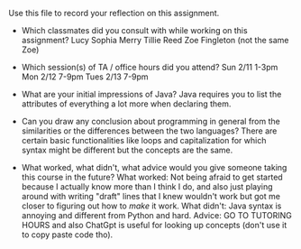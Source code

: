 Use this file to record your reflection on this assignment.

- Which classmates did you consult with while working on this assignment?
    Lucy
    Sophia
    Merry
    Tillie
    Reed
    Zoe Fingleton (not the same Zoe)

- Which session(s) of TA / office hours did you attend?
    Sun 2/11 1-3pm
    Mon 2/12 7-9pm
    Tues 2/13 7-9pm

- What are your initial impressions of Java?
Java requires you to list the attributes of everything a lot more when declaring them.

- Can you draw any conclusion about programming in general from the similarities or the differences between the two languages? 
There are certain basic functionalities like loops and capitalization for which syntax might be different but the concepts are the same.

- What worked, what didn't, what advice would you give someone taking this course in the future?
What worked: Not being afraid to get started because I actually know more than I think I do, and also just playing around with writing "draft" lines that I knew wouldn't work but got me closer to figuring out how to *make* it work.
What didn't: Java syntax is annoying and different from Python and hard.
Advice: GO TO TUTORING HOURS and also ChatGpt is useful for looking up concepts (don't use it to copy paste code tho).
